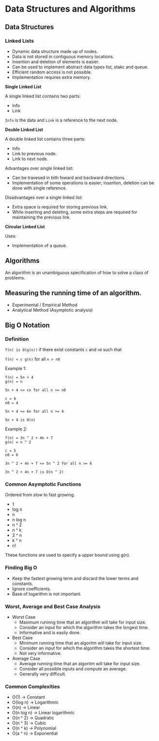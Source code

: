 # Data Structures and Algorithms

## Data Structures

### Linked Lists

* Dynamic data structure made up of nodes.
* Data is not stored in contiguous memory locations.
* Insertion and deletion of elements is easier.
* Can be used to implement abstract data types list, stakc and queue.
* Efficient random access is not possible.
* Implementation requires extra memory.

**Single Linked List**

A single linked list contains two parts:

* Info
* Link

`Info` is the data and `Link` is a reference to the next node.

**Double Linked List**

A double linked list contains three parts:

* Info
* Link to previous node.
* Link to next node.

Advantages over single linked list:

* Can be travesed in bith foward and backward directions.
* Implementation of some operations is easier; insertion, deletion can be done with single reference.

Disadvantages over a single linked list:

* Extra space is required for storing previous link.
* While inserting and deleting, some extra steps are required for maintaining the previous link.

**Circular Linked List**

Uses:

* Implementation of a queue.

## Algorithms

An algorithm is an unambiguous specification of how to solve a class of problems.

## Measuring the running time of an algorithm.

* Experimental / Empirical Method
* Analytical Method (Asymptotic analysis)

## Big O  Notation

### Definition

`f(n) is O(g(n))` if there exist constants `c` and `n0` such that

`f(n) < c g(n)` for all `n > n0`

Example 1:

```
f(n) = 5n + 4
g(n) = n

5n + 4 <= cn for all n >= n0

c = 6
n0 = 4

5n + 4 <= 6n for all n >= 4

5n + 4 is O(n)

``` 

Example 2:

```
f(n) = 3n ^ 2 + 4n + 7
g(n) = n ^ 2

c = 5
n0 = 6

3n ^ 2 + 4n + 7 <= 5n ^ 2 for all n >= 6

3n ^ 2 + 4n + 7 is O(n ^ 2)

``` 
### Common Asymptotic Functions

Ordered from slow to fast growing.

* 1
* log n
* n
* n log n
* n ^ 2
* n ^ k
* 2 ^ n
* k ^ n
* n!

These functions are used to specify a upper bound using g(n).

### Finding Big O

* Keep the fastest growing term and discard the lower terms and constants.
* Ignore coefficients.
* Base of logarithm is not important.

### Worst, Average and Best Case Analysis

* Worst Case
    * Maximum runinng time that an algorithm will take for input size.
    * Consider an input for which the algorithm takes the longest time.
    * Informative and is easily done.
* Best Case
    * Minimum running time that an algoritm will take for input size.
    * Consider an input for which the algorithm takes the shortest time.
    * Not very informative.
* Average Case
    * Average running time that an algoritm will take for input size.
    * Consider all possible inputs and compute an average.
    * Generally very difficult.

### Common Complexities

* O(1) -> Constant
* O(log n) -> Logarithmic
* O(n) -> Linear
* O(n log n) -> Linear logarithmic
* O(n ^ 2) -> Quadratic
* O(n ^ 3) -> Cubic
* O(n ^ k) -> Polynomial
* O(a ^ n) -> Exponential